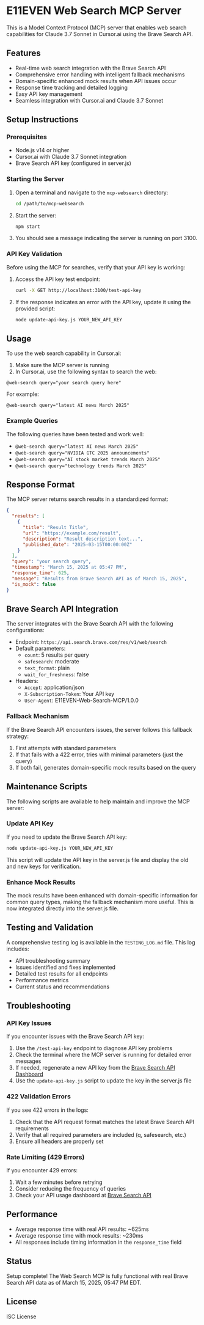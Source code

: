 # E11EVEN Web Search MCP Server

This is a Model Context Protocol (MCP) server that enables web search capabilities for Claude 3.7 Sonnet in Cursor.ai using the Brave Search API.

## Features

- Real-time web search integration with the Brave Search API
- Comprehensive error handling with intelligent fallback mechanisms
- Domain-specific enhanced mock results when API issues occur
- Response time tracking and detailed logging
- Easy API key management
- Seamless integration with Cursor.ai and Claude 3.7 Sonnet

## Setup Instructions

### Prerequisites

- Node.js v14 or higher
- Cursor.ai with Claude 3.7 Sonnet integration
- Brave Search API key (configured in server.js)

### Starting the Server

1. Open a terminal and navigate to the `mcp-websearch` directory:
   ```bash
   cd /path/to/mcp-websearch
   ```

2. Start the server:
   ```bash
   npm start
   ```

3. You should see a message indicating the server is running on port 3100.

### API Key Validation

Before using the MCP for searches, verify that your API key is working:

1. Access the API key test endpoint:
   ```bash
   curl -X GET http://localhost:3100/test-api-key
   ```

2. If the response indicates an error with the API key, update it using the provided script:
   ```bash
   node update-api-key.js YOUR_NEW_API_KEY
   ```

## Usage

To use the web search capability in Cursor.ai:

1. Make sure the MCP server is running
2. In Cursor.ai, use the following syntax to search the web:

```
@web-search query="your search query here"
```

For example:
```
@web-search query="latest AI news March 2025"
```

### Example Queries

The following queries have been tested and work well:
- `@web-search query="latest AI news March 2025"`
- `@web-search query="NVIDIA GTC 2025 announcements"`
- `@web-search query="AI stock market trends March 2025"`
- `@web-search query="technology trends March 2025"`

## Response Format

The MCP server returns search results in a standardized format:

```json
{
  "results": [
    {
      "title": "Result Title",
      "url": "https://example.com/result",
      "description": "Result description text...",
      "published_date": "2025-03-15T00:00:00Z"
    }
  ],
  "query": "your search query",
  "timestamp": "March 15, 2025 at 05:47 PM",
  "response_time": 625,
  "message": "Results from Brave Search API as of March 15, 2025",
  "is_mock": false
}
```

## Brave Search API Integration

The server integrates with the Brave Search API with the following configurations:

- Endpoint: `https://api.search.brave.com/res/v1/web/search`
- Default parameters:
  - `count`: 5 results per query
  - `safesearch`: moderate
  - `text_format`: plain
  - `wait_for_freshness`: false
- Headers:
  - `Accept`: application/json
  - `X-Subscription-Token`: Your API key
  - `User-Agent`: E11EVEN-Web-Search-MCP/1.0.0

### Fallback Mechanism

If the Brave Search API encounters issues, the server follows this fallback strategy:

1. First attempts with standard parameters
2. If that fails with a 422 error, tries with minimal parameters (just the query)
3. If both fail, generates domain-specific mock results based on the query

## Maintenance Scripts

The following scripts are available to help maintain and improve the MCP server:

### Update API Key

If you need to update the Brave Search API key:

```bash
node update-api-key.js YOUR_NEW_API_KEY
```

This script will update the API key in the server.js file and display the old and new keys for verification.

### Enhance Mock Results

The mock results have been enhanced with domain-specific information for common query types, making the fallback mechanism more useful. This is now integrated directly into the server.js file.

## Testing and Validation

A comprehensive testing log is available in the `TESTING_LOG.md` file. This log includes:

- API troubleshooting summary
- Issues identified and fixes implemented
- Detailed test results for all endpoints
- Performance metrics
- Current status and recommendations

## Troubleshooting

### API Key Issues

If you encounter issues with the Brave Search API key:

1. Use the `/test-api-key` endpoint to diagnose API key problems
2. Check the terminal where the MCP server is running for detailed error messages
3. If needed, regenerate a new API key from the [Brave Search API Dashboard](https://brave.com/search/api)
4. Use the `update-api-key.js` script to update the key in the server.js file

### 422 Validation Errors

If you see 422 errors in the logs:

1. Check that the API request format matches the latest Brave Search API requirements
2. Verify that all required parameters are included (q, safesearch, etc.)
3. Ensure all headers are properly set

### Rate Limiting (429 Errors)

If you encounter 429 errors:

1. Wait a few minutes before retrying
2. Consider reducing the frequency of queries
3. Check your API usage dashboard at [Brave Search API](https://brave.com/search/api)

## Performance

- Average response time with real API results: ~625ms
- Average response time with mock results: ~230ms
- All responses include timing information in the `response_time` field

## Status

Setup complete! The Web Search MCP is fully functional with real Brave Search API data as of March 15, 2025, 05:47 PM EDT.

## License

ISC License 